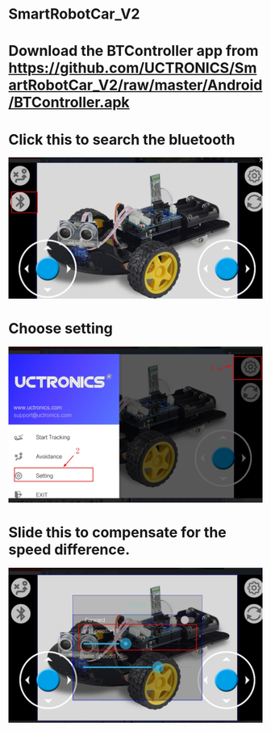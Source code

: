 # SmartRobotCar_V2

# Download the BTController app from https://github.com/UCTRONICS/SmartRobotCar_V2/raw/master/Android/BTController.apk

# Click this to search the bluetooth

![Alt text](https://github.com/UCTRONICS/pic/blob/master/BTguide1.jpg)

# Choose setting

![Alt text](https://github.com/UCTRONICS/pic/blob/master/BTguide2.jpg)

# Slide this to compensate for the speed difference.

![Alt text](https://github.com/UCTRONICS/pic/blob/master/BTguide3.jpg)

